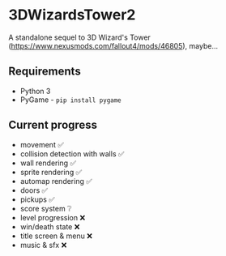 # 3DWizardsTower2
A standalone sequel to 3D Wizard's Tower (https://www.nexusmods.com/fallout4/mods/46805), maybe...

## Requirements
- Python 3
- PyGame - `pip install pygame`

## Current progress
- movement ✅
- collision detection with walls ✅
- wall rendering ✅
- sprite rendering ✅
- automap rendering ✅
- doors ✅
- pickups ✅
- score system ❔
- level progression ❌
- win/death state ❌
- title screen & menu ❌
- music & sfx ❌
